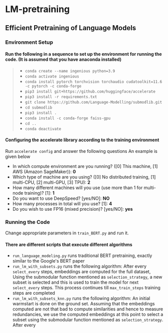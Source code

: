 # LM-pretraining
## Efficient Pretraining of Language Models
### Environment Setup
#### Run the following in a sequence to set up the environment for running the code. (It is assumed that you have anaconda installed)
>- `conda create --name ingenious python=3.9`
>- `conda activate ingenious`
>- `conda install pytorch torchvision torchaudio cudatoolkit=11.6 -c pytorch -c conda-forge`
>- `pip3 install git+https://github.com/huggingface/accelerate`
>- `pip3 install -r requirements.txt`
>- `git clone https://github.com/Language-Modelling/submodlib.git`
>- `cd submodlib`
>- `pip3 install .`
>- `conda install -c conda-forge faiss-gpu`
>- `cd ..`
>- `conda deactivate`
#### Configuring the accelerate library according to the training environment
Run `accelerate config` and answer the following questions
An example is given below
- In which compute environment are you running? ([0] This machine, [1] AWS (Amazon SageMaker)): **0**
- Which type of machine are you using? ([0] No distributed training, [1] multi-CPU, [2] multi-GPU, [3] TPU): **2**
- How many different machines will you use (use more than 1 for multi-node training)? [1]: **1**
- Do you want to use DeepSpeed? [yes/NO]: **NO**
- How many processes in total will you use? [1]: **4**
- Do you wish to use FP16 (mixed precision)? [yes/NO]: **yes**

### Running the Code
Change appropriate parameters in `train_BERT.py` and run it. 

#### There are different scripts that execute different algorithms
- `run_language_modeling.py` runs traditional BERT pretraining, exactly similar to the Google's BERT paper
- `run_lm_with_subsets.py` runs the following algorithm: After every `select_every` steps, embeddings are computed for the full dataset, Using the submodular function mentioned as `selection_strategy`, a new subset is selected and this is used to train the model for next `select_every` steps. This process continues till `max_train_steps` training steps are completed
- `run_lm_with_subsets_knn.py` runs the following algorithm: An initial warmstart is done on the ground set. Assuming that the embeddings computed are not that bad to compute similarities and hence to measure redundancies, we use the computed embeddings at this point to select a subset using the submodular function mentioned as `selection_strategy`. After every 